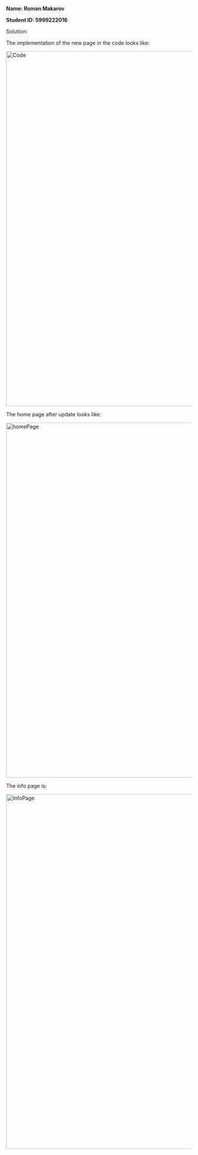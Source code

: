 **Name: Roman Makarov**

**Student ID: 5999222016**

Solution:

The implementation of the new page in the code looks like:

<img width="960" alt="Code" src="https://user-images.githubusercontent.com/82258730/223908033-8433c63d-20d3-41dc-982c-5cdd2367dca5.png">

The home page after update looks like:

<img width="960" alt="homePage" src="https://user-images.githubusercontent.com/82258730/223908038-f65dac29-7923-414a-b3b0-29bae36633cb.png">

The info page is:

<img width="960" alt="InfoPage" src="https://user-images.githubusercontent.com/82258730/223908026-de7e9ab1-d1ac-458a-84a3-d34a4294c4b9.png">
